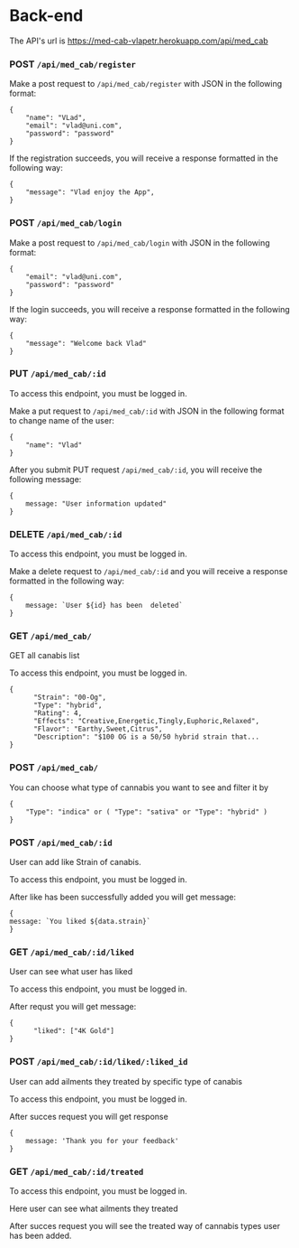 # Back-end

The API's url is <https://med-cab-vlapetr.herokuapp.com/api/med_cab>

### POST `/api/med_cab/register`

Make a post request to `/api/med_cab/register` with JSON in the following format:

```
{
	"name": "VLad",
	"email": "vlad@uni.com",
	"password": "password"
}
```

If the registration succeeds, you will receive a response formatted in the
following way:

```
{
	"message": "Vlad enjoy the App",
}
```

### POST `/api/med_cab/login`

Make a post request to `/api/med_cab/login` with JSON in the following format:

```
{
	"email": "vlad@uni.com",
	"password": "password"
}
```

If the login succeeds, you will receive a response formatted in the following
way:

```
{
	"message": "Welcome back Vlad"
}
```

### PUT `/api/med_cab/:id`

To access this endpoint, you must be logged in.

Make a put request to `/api/med_cab/:id` with JSON in the following format to change name of the user:

```
{
	"name": "Vlad"
}
```

After you submit PUT request `/api/med_cab/:id`, you will receive the following message:

```
{ 
	message: "User information updated" 
}
```


### DELETE `/api/med_cab/:id`

To access this endpoint, you must be logged in.

Make a delete request to `/api/med_cab/:id` and you will receive a response formatted in the following way:

```
{
	message: `User ${id} has been  deleted`
}

```

### GET `/api/med_cab/` 

GET all canabis list

To access this endpoint, you must be logged in.

```
{
      "Strain": "00-Og",
      "Type": "hybrid",
      "Rating": 4,
      "Effects": "Creative,Energetic,Tingly,Euphoric,Relaxed",
      "Flavor": "Earthy,Sweet,Citrus",
      "Description": "$100 OG is a 50/50 hybrid strain that...
}
```

### POST `/api/med_cab/` 

You can choose what type of cannabis you want to see and filter it by 

```
{
	"Type": "indica" or ( "Type": "sativa" or "Type": "hybrid" )
}
```

### POST  `/api/med_cab/:id` 

User can add like Strain of canabis.

To access this endpoint, you must be logged in.

After like has been successfully added you will get message:

```
{ 
message: `You liked ${data.strain}`
}
```

### GET `/api/med_cab/:id/liked` 

User can see what user has liked 

To access this endpoint, you must be logged in.

After requst you will get message:

```
{
 	  "liked": ["4K Gold"]
}
```

### POST  `/api/med_cab/:id/liked/:liked_id` 

User can add ailments they treated by specific type of canabis

To access this endpoint, you must be logged in.

After succes request you will get response 

```
{ 
	message: 'Thank you for your feedback'
}
```

### GET `/api/med_cab/:id/treated`

To access this endpoint, you must be logged in.

Here user can see what ailments they treated


After succes request you will see the treated way of cannabis types user has been added.




